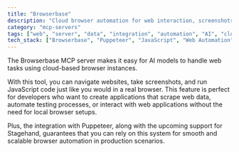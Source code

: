 ```yaml
---
title: "Browserbase"
description: "Cloud browser automation for web interaction, screenshots, and JavaScript execution."
category: "mcp-servers"
tags: ["web", "server", "data", "integration", "automation", "AI", "cloud-based", "scraping", "testing"]
tech_stack: ["Browserbase", "Puppeteer", "JavaScript", "Web Automation", "Cloud Browsers", "Stagehand"]
---
```


The Browserbase MCP server makes it easy for AI models to handle web tasks using cloud-based browser instances. 

With this tool, you can navigate websites, take screenshots, and run JavaScript code just like you would in a real browser. This feature is perfect for developers who want to create applications that scrape web data, automate testing processes, or interact with web applications without the need for local browser setups. 

Plus, the integration with Puppeteer, along with the upcoming support for Stagehand, guarantees that you can rely on this system for smooth and scalable browser automation in production scenarios.